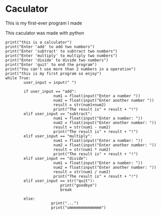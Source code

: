 # Caculator


This is my first-ever program I made 


This caculator was made with python

	print("this is a calculator")
	print("Enter 'add' to add two numbers")
	print("Enter 'subtract' to subtract two numbers")
	print("Enter 'multiply' to multiply two numbers")
	print("Enter 'divide' to divide two numbers")
	print("Enter 'quit' to end the program")
	print("You can't use more than 2 numbers in a operation")
	print("this is my first program so enjoy")
	while True:
			user_input = input(" ")

			if user_input == "add":
						 num1 = float(input("Enter a number "))
						 num2 = float(input("Enter another number "))
						 result = str(num1+num2)
						 print("The result is" + result + "!")
			elif user_input == "subtract":
						 num1 = float(input("Enter a number: "))
						 num2 = float(input("Enter another number: "))
						 result = str(num1 - num2)
						 print("The result is" + result + "!")
			elif user_input == "multiply":
						 num1 = float(input("Enter a number: "))
						 num2 = float(input("Enter another number: "))
						 result = str(num1 * num2)
						 print("The result is" + result + "!")
			elif user_input == "divide":
						 num1 = float(input("Enter a number: "))
						 num2 = float(input("Enter another number: "))
						 result = str(num1 / num2)
						 print("The result is" + result + "!")
			elif user_input == str("quit"):
							print("goodbye")
							break

			else:
						print("...")
						print("ummmmmmmmmmmmmm")
